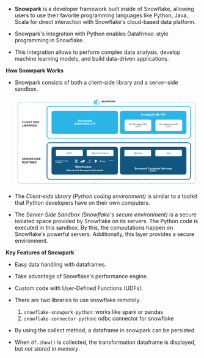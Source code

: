 - **Snowpark** is a developer framework built inside of Snowflake, allowing users to use their favorite programming languages like Python, Java, Scala for direct interaction with Snowflake's cloud-based data platform.

- Snowpark's integration with Python enables Datafrmae-style programming in Snowflake.

- This integration allows to perform complex data analysis, develop machine learning models, and build data-driven applications.

**How Snowpark Works**

- Snowpark consists of both a client-side library and a server-side sandbox.

    ![](./snowpark-environment.png)


- The *Client-side library (Python coding environment)* is similar to a toolkit that Python developers have on their own computers.

- The *Server-Side Sandbox (Snowflake's secure environment)* is a secure isolated space provided by Snowflake on its servers. The Python code is executed in this sandbox. By this, the computations happen on Snowflake's powerful servers. Additionally, this layer provides a secure environment.

**Key Features of Snowpark**

- Easy data handling with dataframes.

- Take advantage of Snowflake's performance engine.

- Custom code with User-Defined Functions (UDFs).


- There are two libraries to use snowflake remotely.

    1. `snowflake-snowpark-python`: works like spark or pandas
    2. `snowflake-connector-python`: odbc connector for snowflake

- By using the collect method, a dataframe in snowpark can be persisted.

- When `df.show()` is collected, the transformation dataframe is displayed, but *not stored in memory*.